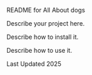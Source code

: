 README for All About dogs

Describe your project here.

Describe how to install it.

Describe how to use it.

Last Updated 2025
